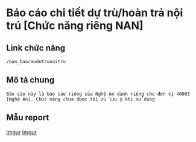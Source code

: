 #  Báo cáo chi tiết dự trù/hoàn trả nội trú [Chức năng riêng NAN]

## Link chức năng

	/nan_baocaodutrunoitru

## Mô tả chung

	Báo cáo này là báo cáo riêng của Nghệ An dành riêng cho đơn vị 40003 [Nghệ An]. Chức năng chưa được tối ưu lưu ý khi sử dụng


## Mẫu report
[Imgur](https://i.imgur.com/vtT25M9.png)
[Imgur](https://i.imgur.com/B8GQ3PV.png)